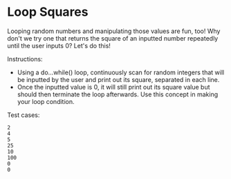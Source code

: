 # Loop Squares

Looping random numbers and manipulating those values are fun, too! Why don't we try one that returns the square of an inputted number repeatedly until the user inputs 0? Let's do this!

Instructions:

* Using a do...while() loop, continuously scan for random integers that will be inputted by the user and print out its square, separated in each line.
* Once the inputted value is 0, it will still print out its square value but should then terminate the loop afterwards. Use this concept in making your loop condition.

Test cases:

```shell
2
4
5
25
10
100
0
0
```
